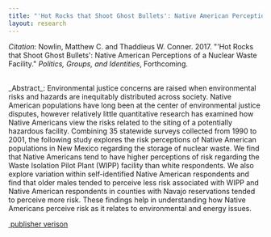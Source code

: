 ```yaml
---
title: "'Hot Rocks that Shoot Ghost Bullets': Native American Perceptions of a Nuclear Waste Facility."
layout: research
---
```


_Citation_: Nowlin, Matthew C. and Thaddieus W. Conner. 2017. "'Hot Rocks that Shoot Ghost Bullets': Native American Perceptions of a Nuclear Waste Facility." _Politics, Groups, and Identities_, Forthcoming.

<br />
_Abstract_: Environmental justice concerns are raised when environmental risks and hazards are inequitably distributed across society. Native American populations have long been at the center of environmental justice disputes, however relatively little quantitative research has examined how Native Americans view the risks related to the siting of a potentially hazardous facility. Combining 35 statewide surveys collected from 1990 to 2001, the following study explores the risk perceptions of Native American populations in New Mexico regarding the storage of nuclear waste. We find that Native Americans tend to have higher perceptions of risk regarding the Waste Isolation Pilot Plant (WIPP) facility than white respondents. We also explore variation within self-identified Native American respondents and find that older males tended to perceive less risk associated with WIPP and Native American respondents in counties with Navajo reservations tended to perceive more risk. These findings help in understanding how Native Americans perceive risk as it relates to environmental and energy issues.

<br />

<p><a href="https://www.tandfonline.com/doi/abs/10.1080/21565503.2017.1304222?journalCode=rpgi20">&nbsp;publisher verison</a></p>
